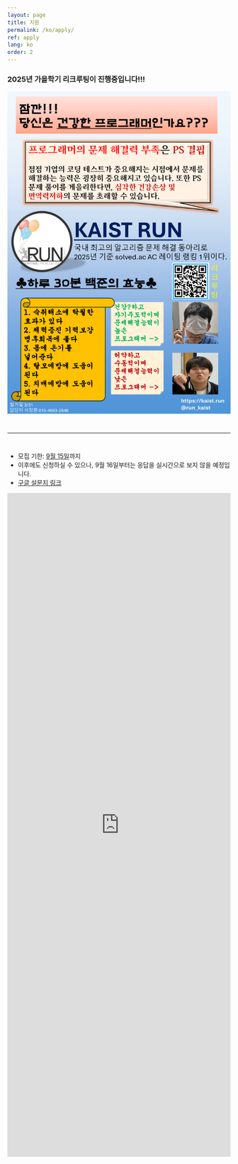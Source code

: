```yaml
---
layout: page
title: 지원
permalink: /ko/apply/
ref: apply
lang: ko
order: 2
---
```


### 2025년 가을학기 리크루팅이 진행중입니다!!!

<div style="text-align: center">
  <img src="/apply/2025-spring/런포스터 최종-1.png" alt="poster" style="width: 700px;"/>
</div>
<hr style="size: 20; margin-top: 40px; margin-bottom: 40px; border: solid; border-width: 0; border-bottom: 1px solid #e8e8e8;"/>

- 모집 기한: [9월 15일](https://www.timeanddate.com/worldclock/fixedtime.html?iso=20250915T235959&p1=3999)까지
- 이후에도 신청하실 수 있으나, 9월 16일부터는 응답을 실시간으로 보지 않을 예정입니다.
- [구글 설문지 링크](https://forms.gle/W2NtrhSWNhTTyipK7)
<iframe src="https://forms.gle/W2NtrhSWNhTTyipK7" frameborder="0" width="100%" height="1500px"></iframe>

